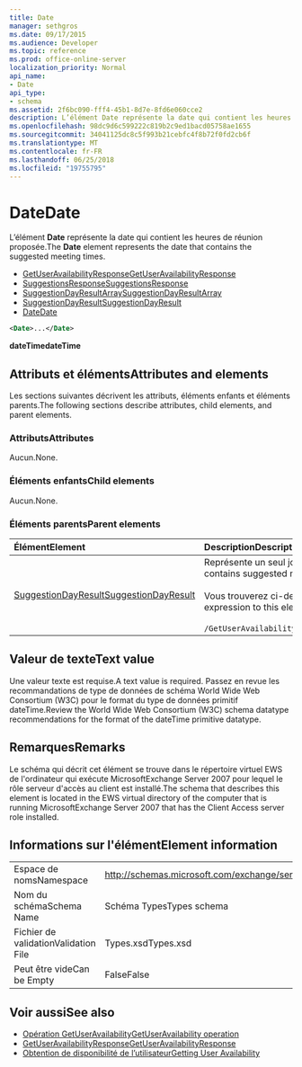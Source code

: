 ```yaml
---
title: Date
manager: sethgros
ms.date: 09/17/2015
ms.audience: Developer
ms.topic: reference
ms.prod: office-online-server
localization_priority: Normal
api_name:
- Date
api_type:
- schema
ms.assetid: 2f6bc090-fff4-45b1-8d7e-8fd6e060cce2
description: L’élément Date représente la date qui contient les heures de réunion proposée.
ms.openlocfilehash: 98dc9d6c599222c819b2c9ed1bacd05758ae1655
ms.sourcegitcommit: 34041125dc8c5f993b21cebfc4f8b72f0fd2cb6f
ms.translationtype: MT
ms.contentlocale: fr-FR
ms.lasthandoff: 06/25/2018
ms.locfileid: "19755795"
---
```

# <a name="date"></a><span data-ttu-id="8040e-103">Date</span><span class="sxs-lookup"><span data-stu-id="8040e-103">Date</span></span>

<span data-ttu-id="8040e-104">L’élément **Date** représente la date qui contient les heures de réunion proposée.</span><span class="sxs-lookup"><span data-stu-id="8040e-104">The **Date** element represents the date that contains the suggested meeting times.</span></span> 
  
- [<span data-ttu-id="8040e-105">GetUserAvailabilityResponse</span><span class="sxs-lookup"><span data-stu-id="8040e-105">GetUserAvailabilityResponse</span></span>](getuseravailabilityresponse.md) 
- [<span data-ttu-id="8040e-106">SuggestionsResponse</span><span class="sxs-lookup"><span data-stu-id="8040e-106">SuggestionsResponse</span></span>](suggestionsresponse.md) 
- [<span data-ttu-id="8040e-107">SuggestionDayResultArray</span><span class="sxs-lookup"><span data-stu-id="8040e-107">SuggestionDayResultArray</span></span>](suggestiondayresultarray.md)  
- [<span data-ttu-id="8040e-108">SuggestionDayResult</span><span class="sxs-lookup"><span data-stu-id="8040e-108">SuggestionDayResult</span></span>](suggestiondayresult.md)  
- [<span data-ttu-id="8040e-109">Date</span><span class="sxs-lookup"><span data-stu-id="8040e-109">Date</span></span>](date.md)
  
```xml
<Date>...</Date>
```

<span data-ttu-id="8040e-110">**dateTime**</span><span class="sxs-lookup"><span data-stu-id="8040e-110">**dateTime**</span></span>

## <a name="attributes-and-elements"></a><span data-ttu-id="8040e-111">Attributs et éléments</span><span class="sxs-lookup"><span data-stu-id="8040e-111">Attributes and elements</span></span>

<span data-ttu-id="8040e-112">Les sections suivantes décrivent les attributs, éléments enfants et éléments parents.</span><span class="sxs-lookup"><span data-stu-id="8040e-112">The following sections describe attributes, child elements, and parent elements.</span></span>
  
### <a name="attributes"></a><span data-ttu-id="8040e-113">Attributs</span><span class="sxs-lookup"><span data-stu-id="8040e-113">Attributes</span></span>

<span data-ttu-id="8040e-114">Aucun.</span><span class="sxs-lookup"><span data-stu-id="8040e-114">None.</span></span>
  
### <a name="child-elements"></a><span data-ttu-id="8040e-115">Éléments enfants</span><span class="sxs-lookup"><span data-stu-id="8040e-115">Child elements</span></span>

<span data-ttu-id="8040e-116">Aucun.</span><span class="sxs-lookup"><span data-stu-id="8040e-116">None.</span></span>
  
### <a name="parent-elements"></a><span data-ttu-id="8040e-117">Éléments parents</span><span class="sxs-lookup"><span data-stu-id="8040e-117">Parent elements</span></span>

|<span data-ttu-id="8040e-118">**Élément**</span><span class="sxs-lookup"><span data-stu-id="8040e-118">**Element**</span></span>|<span data-ttu-id="8040e-119">**Description**</span><span class="sxs-lookup"><span data-stu-id="8040e-119">**Description**</span></span>|
|:-----|:-----|
|[<span data-ttu-id="8040e-120">SuggestionDayResult</span><span class="sxs-lookup"><span data-stu-id="8040e-120">SuggestionDayResult</span></span>](suggestiondayresult.md) <br/> |<span data-ttu-id="8040e-121">Représente un seul jour qui contient les heures de réunion proposée.</span><span class="sxs-lookup"><span data-stu-id="8040e-121">Represents a single day that contains suggested meeting times.</span></span>  <br/><br/><span data-ttu-id="8040e-122">Vous trouverez ci-dessous l’expression XPath 2.0 pour cet élément :</span><span class="sxs-lookup"><span data-stu-id="8040e-122">The following is the XPath 2.0 expression to this element:</span></span><br/><br/>  `/GetUserAvailabilityResponse/SuggestionsResponse/SuggestionDayResultArray/SuggestionDayResult[i]` <br/> |
   
## <a name="text-value"></a><span data-ttu-id="8040e-123">Valeur de texte</span><span class="sxs-lookup"><span data-stu-id="8040e-123">Text value</span></span>

<span data-ttu-id="8040e-124">Une valeur texte est requise.</span><span class="sxs-lookup"><span data-stu-id="8040e-124">A text value is required.</span></span> <span data-ttu-id="8040e-125">Passez en revue les recommandations de type de données de schéma World Wide Web Consortium (W3C) pour le format du type de données primitif dateTime.</span><span class="sxs-lookup"><span data-stu-id="8040e-125">Review the World Wide Web Consortium (W3C) schema datatype recommendations for the format of the dateTime primitive datatype.</span></span>
  
## <a name="remarks"></a><span data-ttu-id="8040e-126">Remarques</span><span class="sxs-lookup"><span data-stu-id="8040e-126">Remarks</span></span>

<span data-ttu-id="8040e-127">Le schéma qui décrit cet élément se trouve dans le répertoire virtuel EWS de l'ordinateur qui exécute MicrosoftExchange Server 2007 pour lequel le rôle serveur d'accès au client est installé.</span><span class="sxs-lookup"><span data-stu-id="8040e-127">The schema that describes this element is located in the EWS virtual directory of the computer that is running MicrosoftExchange Server 2007 that has the Client Access server role installed.</span></span>
  
## <a name="element-information"></a><span data-ttu-id="8040e-128">Informations sur l'élément</span><span class="sxs-lookup"><span data-stu-id="8040e-128">Element information</span></span>

|||
|:-----|:-----|
|<span data-ttu-id="8040e-129">Espace de noms</span><span class="sxs-lookup"><span data-stu-id="8040e-129">Namespace</span></span>  <br/> |http://schemas.microsoft.com/exchange/services/2006/types  <br/> |
|<span data-ttu-id="8040e-130">Nom du schéma</span><span class="sxs-lookup"><span data-stu-id="8040e-130">Schema Name</span></span>  <br/> |<span data-ttu-id="8040e-131">Schéma Types</span><span class="sxs-lookup"><span data-stu-id="8040e-131">Types schema</span></span>  <br/> |
|<span data-ttu-id="8040e-132">Fichier de validation</span><span class="sxs-lookup"><span data-stu-id="8040e-132">Validation File</span></span>  <br/> |<span data-ttu-id="8040e-133">Types.xsd</span><span class="sxs-lookup"><span data-stu-id="8040e-133">Types.xsd</span></span>  <br/> |
|<span data-ttu-id="8040e-134">Peut être vide</span><span class="sxs-lookup"><span data-stu-id="8040e-134">Can be Empty</span></span>  <br/> |<span data-ttu-id="8040e-135">False</span><span class="sxs-lookup"><span data-stu-id="8040e-135">False</span></span>  <br/> |
   
## <a name="see-also"></a><span data-ttu-id="8040e-136">Voir aussi</span><span class="sxs-lookup"><span data-stu-id="8040e-136">See also</span></span>

- [<span data-ttu-id="8040e-137">Opération GetUserAvailability</span><span class="sxs-lookup"><span data-stu-id="8040e-137">GetUserAvailability operation</span></span>](getuseravailability-operation.md) 
- [<span data-ttu-id="8040e-138">GetUserAvailabilityResponse</span><span class="sxs-lookup"><span data-stu-id="8040e-138">GetUserAvailabilityResponse</span></span>](getuseravailabilityresponse.md)
- [<span data-ttu-id="8040e-139">Obtention de disponibilité de l’utilisateur</span><span class="sxs-lookup"><span data-stu-id="8040e-139">Getting User Availability</span></span>](http://msdn.microsoft.com/library/d4133fcb-9b0f-4e6b-aadf-a389da83516a%28Office.15%29.aspx)

